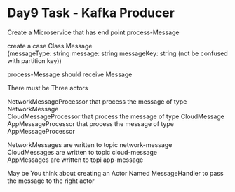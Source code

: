 # Day9 Task - Kafka Producer

Create a Microservice
that has end point
process-Message

create a case Class Message<br/>
(messageType: string
message: string
messageKey: string (not be confused with partition key))

process-Message should receive Message

There must be Three actors

NetworkMessageProcessor that process the message of type NetworkMessage<br/>
CloudMessageProcessor that process the message of type CloudMessage<br/>
AppMessageProcessor that process the message of type AppMessageProcessor

NetworkMessages are written to topic network-message<br/>
CloudMessages are written to topic cloud-message<br/>
AppMessages are written to topi app-message

May be You think about creating an Actor Named MessageHandler
to pass the message to the right actor
